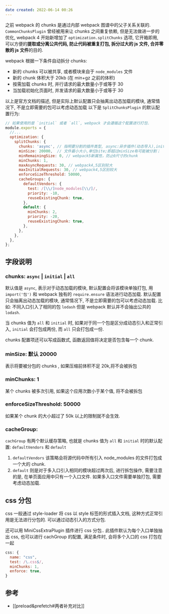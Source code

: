 ```yaml
---
date created: 2022-06-14 00:26
---
```


之前 webpack 的 chunks 是通过内部 webpack 图谱中的父子关系关联的. `CommonChunksPlugin` 曾经被用来让 chunks 之间重复依赖, 但是无法做进一步的优化, webpack 4 开始新增加了 `optimization.splitChunks` 选项, 它开箱即用, 可以方便的**提取或分离公共代码, 防止代码被重复打包, 拆分过大的 js 文件, 合并零散的 js 文件**的目的.

webpack 根据一下条件自动拆分 chunks:

- 新的 chunks 可以被共享, 或者模块来自于 `node_modules` 文件
- 新的 chunk 体积大于 20kb (在 min+gz 之前的体积)
- 按需加载 chunks 时, 并行请求的最大数量小于或等于 30
- 当加载初始化页面时, 并发请求的最大数量小于或等于 30

以上是官方文档的描述, 但是实际上默认配置只会抽离出动态加载的模块, 通常情况下, 不是立即需要的包可以考虑动态加载
以下是 `SplitChunksPlugin` 的默认配置行为:

```js
// 如果使用的是 `initial` 或者 `all`, webpack 才会遵循这个配置进行打包.
module.exports = {
  //...
  optimization: {
    splitChunks: {
      chunks: 'async', // 指明要分割的插件类型, async:异步插件(动态导入),inital:同步插件,all：全部类型
      minSize: 20000,  // 文件最小大小,单位bite;即超过minSize有可能被分割；
      minRemainingSize: 0, // webpack5新属性，防止0尺寸的chunk
      minChunks: 1,
      maxAsyncRequests: 30, // webpack4,5区别较大
      maxInitialRequests: 30, // webpack4,5区别较大
      enforceSizeThreshold: 50000,
      cacheGroups: {
        defaultVendors: {
          test: /[\\/]node_modules[\\/]/,
          priority: -10,
          reuseExistingChunk: true,
        },
        default: {
          minChunks: 2,
          priority: -20,
          reuseExistingChunk: true,
        },
      },
    },
  },
};
```

## 字段说明

### chunks: `async` | `initial` | `all`

默认值是 `async`, 表示对于动态加载的模块, 默认配置会将该模块单独打包, 用 `import('包')` 和 webpack 独有的 `require.ensure` 语法进行动态加载. 默认配置只会抽离出动态加载的模块, 通常情况下, 不是立即需要的包可以考虑动态加载. 比如: 不同入口引入了相同的包 `lodash` 但是 webpack 默认并不会抽出公共的 `lodash`.

当 chunks 值为 `all` 和 `initial` 时, 如果对于同一个包是区分成动态引入和正常引入, `initial` 会打包成两份, 而 `all` 只会打包成一份.

chunks 配置项还可以写成函数式, 函数返回值将决定是否包含每一个 chunk.

### minSize:  默认 20000

表示将要被分包的 chunks , 如果压缩前体积不足 20k,将不会被拆包

### minChunks: 1

某个 chunks 被多次引用, 如果这个应用次数小于某个值, 将不会被拆包

### enforceSizeThreshold: 50000

如果某个 chunk 的大小超过了 50k 以上的限制就不会生效.

### cacheGroup:

`cachGroup` 有两个默认缓存策略, 也就是 chunks 值为 `all` 和 `initial` 时的默认配置: `defaultVendors` 和 `default`

1. `defaultVendors` 该策略会将源代码中所有引入 node_modules 的文件打包成一个大的 chunk.
2. `default` 则是对于多入口引入相同的模块超过两次后, 进行拆包操作, 需要注意的是, 在单页面应用中只有一个入口文件. 如果多入口文件需要单独打包, 需要考虑动态加载.

## css 分包

css 一般通过 style-loader 将 css 以 style 标签的形式插入文档, 这种方式正常引用是无法进行分包的. 可以通过动态引入的方式分包.

还可以用 MiniCssExtraPlugin 插件进行 css 分包.. 此插件默认为每个入口单独抽出 css, 也可以进行 cachGroup 的配置, 满足条件时, 会将多个入口的 css 打包在一起

```js
css: {
  name: "css",
  test: /\.css$/,
  minChunks: 1,
  enforce: true,
}

```

## 参考

- [[preload&prefetch#两者补充对比]]